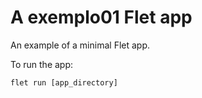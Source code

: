# A exemplo01 Flet app

An example of a minimal Flet app.

To run the app:

```
flet run [app_directory]
```